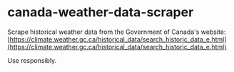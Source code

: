 # canada-weather-data-scraper
Scrape historical weather data from the Government of Canada's website: [https://climate.weather.gc.ca/historical_data/search_historic_data_e.html](https://climate.weather.gc.ca/historical_data/search_historic_data_e.html)

Use responsibly.
